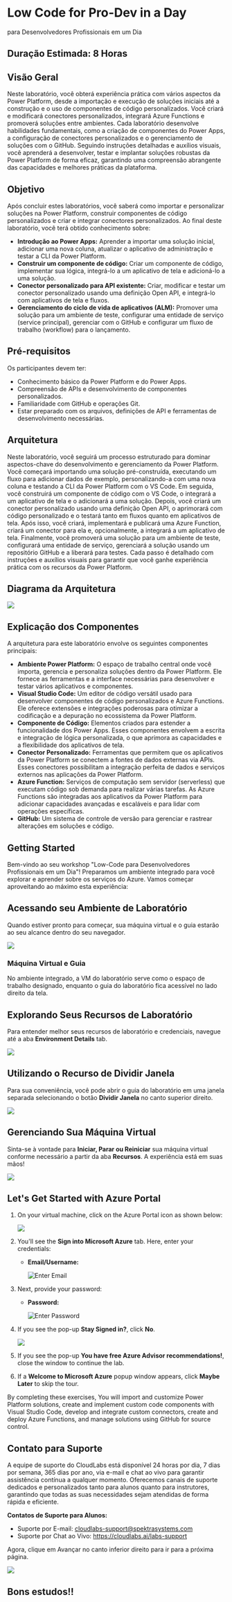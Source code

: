 # Low Code for Pro-Dev in a Day
para Desenvolvedores Profissionais em um Dia
## Duração Estimada: 8 Horas

## Visão Geral

Neste laboratório, você obterá experiência prática com vários aspectos da Power Platform, desde a importação e execução de soluções iniciais até a construção e o uso de componentes de código personalizados. Você criará e modificará conectores personalizados, integrará Azure Functions e promoverá soluções entre ambientes. Cada laboratório desenvolve habilidades fundamentais, como a criação de componentes do Power Apps, a configuração de conectores personalizados e o gerenciamento de soluções com o GitHub. Seguindo instruções detalhadas e auxílios visuais, você aprenderá a desenvolver, testar e implantar soluções robustas da Power Platform de forma eficaz, garantindo uma compreensão abrangente das capacidades e melhores práticas da plataforma.

## Objetivo

Após concluir estes laboratórios, você saberá como importar e personalizar soluções na Power Platform, construir componentes de código personalizados e criar e integrar conectores personalizados. Ao final deste laboratório, você terá obtido conhecimento sobre:

 - **Introdução ao Power Apps:** Aprender a importar uma solução inicial, adicionar uma nova coluna, atualizar o aplicativo de administração e testar a CLI da Power Platform.
 - **Construir um componente de código:** Criar um componente de código, implementar sua lógica, integrá-lo a um aplicativo de tela e adicioná-lo a uma solução.
 - **Conector personalizado para API existente:** Criar, modificar e testar um conector personalizado usando uma definição Open API, e integrá-lo com aplicativos de tela e fluxos.
 - **Gerenciamento do ciclo de vida de aplicativos (ALM):** Promover uma solução para um ambiente de teste, configurar uma entidade de serviço (service principal), gerenciar com o GitHub e configurar um fluxo de trabalho (workflow) para o lançamento.
   
## Pré-requisitos

Os participantes devem ter:

- Conhecimento básico da Power Platform e do Power Apps.
- Compreensão de APIs e desenvolvimento de componentes personalizados.
- Familiaridade com GitHub e operações Git.
- Estar preparado com os arquivos, definições de API e ferramentas de desenvolvimento necessárias.

## Arquitetura

Neste laboratório, você seguirá um processo estruturado para dominar aspectos-chave do desenvolvimento e gerenciamento da Power Platform. Você começará importando uma solução pré-construída, executando um fluxo para adicionar dados de exemplo, personalizando-a com uma nova coluna e testando a CLI da Power Platform com o VS Code. Em seguida, você construirá um componente de código com o VS Code, o integrará a um aplicativo de tela e o adicionará a uma solução. Depois, você criará um conector personalizado usando uma definição Open API, o aprimorará com código personalizado e o testará tanto em fluxos quanto em aplicativos de tela. Após isso, você criará, implementará e publicará uma Azure Function, criará um conector para ela e, opcionalmente, a integrará a um aplicativo de tela. Finalmente, você promoverá uma solução para um ambiente de teste, configurará uma entidade de serviço, gerenciará a solução usando um repositório GitHub e a liberará para testes. Cada passo é detalhado com instruções e auxílios visuais para garantir que você ganhe experiência prática com os recursos da Power Platform.

## Diagrama da Arquitetura

 ![](./images/low_code_in_a_day_Architecture_diagram.JPG)

## Explicação dos Componentes
A arquitetura para este laboratório envolve os seguintes componentes principais:

- **Ambiente Power Platform:** O espaço de trabalho central onde você importa, gerencia e personaliza soluções dentro da Power Platform. Ele fornece as ferramentas e a interface necessárias para desenvolver e testar vários aplicativos e componentes.
- **Visual Studio Code:** Um editor de código versátil usado para desenvolver componentes de código personalizados e Azure Functions. Ele oferece extensões e integrações poderosas para otimizar a codificação e a depuração no ecossistema da Power Platform.
- **Componente de Código:** Elementos criados para estender a funcionalidade dos Power Apps. Esses componentes envolvem a escrita e integração de lógica personalizada, o que aprimora as capacidades e a flexibilidade dos aplicativos de tela.
- **Conector Personalizado:** Ferramentas que permitem que os aplicativos da Power Platform se conectem a fontes de dados externas via APIs. Esses conectores possibilitam a integração perfeita de dados e serviços externos nas aplicações da Power Platform.
- **Azure Function:** Serviços de computação sem servidor (serverless) que executam código sob demanda para realizar várias tarefas. As Azure Functions são integradas aos aplicativos da Power Platform para adicionar capacidades avançadas e escaláveis e para lidar com operações específicas.
- **GitHub:** Um sistema de controle de versão para gerenciar e rastrear alterações em soluções e código.

##  Getting Started
 
Bem-vindo ao seu workshop "Low-Code para Desenvolvedores Profissionais em um Dia"! Preparamos um ambiente integrado para você explorar e aprender sobre os serviços do Azure. Vamos começar aproveitando ao máximo esta experiência:
 
## Acessando seu Ambiente de Laboratório
 
Quando estiver pronto para começar, sua máquina virtual e o guia estarão ao seu alcance dentro do seu navegador.

![](./images/GS6.png)

### Máquina Virtual e Guia
 
No ambiente integrado, a VM do laboratório serve como o espaço de trabalho designado, enquanto o guia do laboratório fica acessível no lado direito da tela.

## Explorando Seus Recursos de Laboratório
 
Para entender melhor seus recursos de laboratório e credenciais, navegue até a aba **Environment Details** tab.

![](./images/GS20.png)
 
## Utilizando o Recurso de Dividir Janela
 
Para sua conveniência, você pode abrir o guia do laboratório em uma janela separada selecionando o botão **Dividir Janela** no canto superior direito.
 
![](./images/GS8.png)
 
## Gerenciando Sua Máquina Virtual
 
Sinta-se à vontade para **Iniciar, Parar ou Reiniciar** sua máquina virtual conforme necessário a partir da aba **Recursos**. A experiência está em suas mãos!
 
![](./images/GS5.png)
 
## Let's Get Started with Azure Portal
 
1. On your virtual machine, click on the Azure Portal icon as shown below:
 
   ![](./images/GS1.png)
 
2. You'll see the **Sign into Microsoft Azure** tab. Here, enter your credentials:
 
   - **Email/Username:** <inject key="AzureAdUserEmail"></inject>
 
     ![](./images/GS2.png "Enter Email")
 
3. Next, provide your password:
 
   - **Password:** <inject key="AzureAdUserPassword"></inject>
 
     ![](./images/GS3.png "Enter Password")
 
4. If you see the pop-up **Stay Signed in?**, click **No**.

   ![](./images/GS9.png)

5. If you see the pop-up **You have free Azure Advisor recommendations!**, close the window to continue the lab.

6. If a **Welcome to Microsoft Azure** popup window appears, click **Maybe Later** to skip the tour.

By completing these exercises, You will import and customize Power Platform solutions, create and implement custom code components with Visual Studio Code, develop and integrate custom connectors, create and deploy Azure Functions, and manage solutions using GitHub for source control.
   
## Contato para Suporte

A equipe de suporte do CloudLabs está disponível 24 horas por dia, 7 dias por semana, 365 dias por ano, via e-mail e chat ao vivo para garantir assistência contínua a qualquer momento. Oferecemos canais de suporte dedicados e personalizados tanto para alunos quanto para instrutores, garantindo que todas as suas necessidades sejam atendidas de forma rápida e eficiente.

**Contatos de Suporte para Alunos:**

- Suporte por E-mail: cloudlabs-support@spektrasystems.com
- Suporte por Chat ao Vivo: https://cloudlabs.ai/labs-support
  
Agora, clique em Avançar no canto inferior direito para ir para a próxima página.

![](./images/GS4.png)

## Bons estudos!!






 
